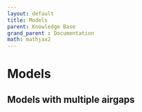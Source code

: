 ```yaml
---
layout: default
title: Models
parent: Knowledge Base
grand_parent : Documentation
math: mathjax2
---
```


# Models

## Models with multiple airgaps